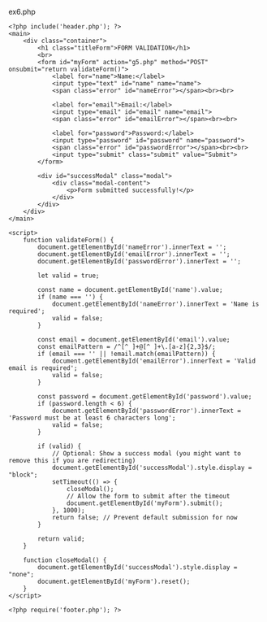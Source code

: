 
ex6.php
<!DOCTYPE html>
<html lang="en">

<head>
    <meta charset="UTF-8">
    <meta name="viewport" content="width=device-width, initial-scale=1.0">
    <title>Form Validation Example</title>
    <link rel="stylesheet" href="ex6.css">
</head>

<body>

    <?php include('header.php'); ?> 
    <main>
        <div class="container">
            <h1 class="titleForm">FORM VALIDATION</h1>
            <br>
            <form id="myForm" action="g5.php" method="POST" onsubmit="return validateForm()">
                <label for="name">Name:</label>
                <input type="text" id="name" name="name">
                <span class="error" id="nameError"></span><br><br>

                <label for="email">Email:</label>
                <input type="email" id="email" name="email">
                <span class="error" id="emailError"></span><br><br>

                <label for="password">Password:</label>
                <input type="password" id="password" name="password">
                <span class="error" id="passwordError"></span><br><br>
                <input type="submit" class="submit" value="Submit">
            </form>

            <div id="successModal" class="modal">
                <div class="modal-content">
                    <p>Form submitted successfully!</p>
                </div>
            </div>
        </div>
    </main>

    <script>
        function validateForm() {
            document.getElementById('nameError').innerText = '';
            document.getElementById('emailError').innerText = '';
            document.getElementById('passwordError').innerText = '';

            let valid = true;

            const name = document.getElementById('name').value;
            if (name === '') {
                document.getElementById('nameError').innerText = 'Name is required';
                valid = false;
            }

            const email = document.getElementById('email').value;
            const emailPattern = /^[^ ]+@[^ ]+\.[a-z]{2,3}$/;
            if (email === '' || !email.match(emailPattern)) {
                document.getElementById('emailError').innerText = 'Valid email is required';
                valid = false;
            }

            const password = document.getElementById('password').value;
            if (password.length < 6) {
                document.getElementById('passwordError').innerText = 'Password must be at least 6 characters long';
                valid = false;
            }

            if (valid) {
                // Optional: Show a success modal (you might want to remove this if you are redirecting)
                document.getElementById('successModal').style.display = "block";
                setTimeout(() => {
                    closeModal();
                    // Allow the form to submit after the timeout
                    document.getElementById('myForm').submit(); 
                }, 1000); 
                return false; // Prevent default submission for now
            }

            return valid; 
        }

        function closeModal() {
            document.getElementById('successModal').style.display = "none";
            document.getElementById('myForm').reset(); 
        }
    </script>

    <?php require('footer.php'); ?>

</body>

</html>
